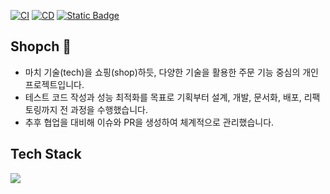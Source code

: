 [![CI](https://github.com/jisulee-shsf/shopch/actions/workflows/ci.yml/badge.svg)](https://github.com/jisulee-shsf/shopch/actions/workflows/ci.yml)
[![CD](https://github.com/jisulee-shsf/shopch/actions/workflows/cd.yml/badge.svg)](https://github.com/jisulee-shsf/shopch/actions/workflows/cd.yml)
[![Static Badge](https://img.shields.io/badge/💡%20Tech%20Blog-2E333A?style=flat&logoColor=white)](https://jisulee-shsf.tistory.com/category/Project/Shopch)

## Shopch 🦈
- 마치 기술(tech)을 쇼핑(shop)하듯, 다양한 기술을 활용한 주문 기능 중심의 개인 프로젝트입니다.
- 테스트 코드 작성과 성능 최적화를 목표로 기획부터 설계, 개발, 문서화, 배포, 리팩토링까지 전 과정을 수행했습니다.
- 추후 협업을 대비해 이슈와 PR을 생성하여 체계적으로 관리했습니다.

## Tech Stack
<img src="https://github.com/user-attachments/assets/4d6f3128-47a5-46bf-a4f6-d6bbb3f49ad3">
